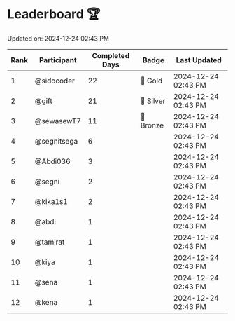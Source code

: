# Leaderboard 🏆

Updated on: 2024-12-24 02:43 PM

| Rank | Participant       | Completed Days | Badge      | Last Updated         |
|------|-------------------|----------------|------------|----------------------|
| 1    | @sidocoder        | 22             | 🏅 Gold     | 2024-12-24 02:43 PM |
| 2    | @gift             | 21             | 🥈 Silver   | 2024-12-24 02:43 PM |
| 3    | @sewasewT7        | 11             | 🥉 Bronze   | 2024-12-24 02:43 PM |
| 4    | @segnitsega       | 6              |            | 2024-12-24 02:43 PM |
| 5    | @Abdi036          | 3              |            | 2024-12-24 02:43 PM |
| 6    | @segni            | 2              |            | 2024-12-24 02:43 PM |
| 7    | @kika1s1          | 2              |            | 2024-12-24 02:43 PM |
| 8    | @abdi             | 1              |            | 2024-12-24 02:43 PM |
| 9    | @tamirat          | 1              |            | 2024-12-24 02:43 PM |
| 10   | @kiya             | 1              |            | 2024-12-24 02:43 PM |
| 11   | @sena             | 1              |            | 2024-12-24 02:43 PM |
| 12   | @kena             | 1              |            | 2024-12-24 02:43 PM |
